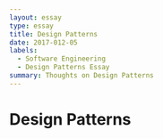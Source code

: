 ```yaml
---
layout: essay
type: essay
title: Design Patterns
date: 2017-012-05
labels:
  - Software Engineering
  - Design Patterns Essay
summary: Thoughts on Design Patterns
---
```


# Design Patterns

